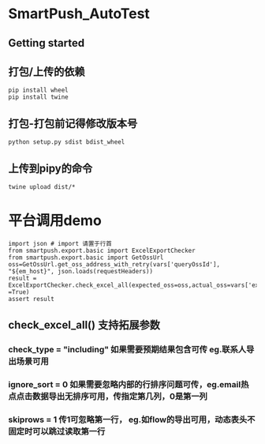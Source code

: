 # SmartPush_AutoTest



## Getting started

## 打包/上传的依赖
```
pip install wheel
pip install twine
```


## 打包-打包前记得修改版本号
```
python setup.py sdist bdist_wheel
```


## 上传到pipy的命令
```
twine upload dist/*
```

# 平台调用demo
```
import json # import 请置于行首
from smartpush.export.basic import ExcelExportChecker
from smartpush.export.basic import GetOssUrl
oss=GetOssUrl.get_oss_address_with_retry(vars['queryOssId'], "${em_host}", json.loads(requestHeaders))
result = ExcelExportChecker.check_excel_all(expected_oss=oss,actual_oss=vars['exportedOss'],ignore_sort =True)
assert result
```
## check_excel_all() 支持拓展参数
### check_type = "including"   如果需要预期结果包含可传  eg.联系人导出场景可用
### ignore_sort = 0   如果需要忽略内部的行排序问题可传，eg.email热点点击数据导出无排序可用，传指定第几列，0是第一列
### skiprows = 1   传1可忽略第一行，   eg.如flow的导出可用，动态表头不固定时可以跳过读取第一行
